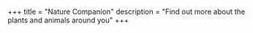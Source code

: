 +++
title = "Nature Companion"
description = "Find out more about the plants and animals around you"
+++
